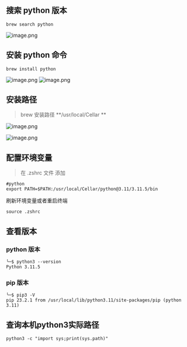 ## 搜索 python 版本
```shell
brew search python
```
![image.png](https://cdn.fpic.top/docs/0/2024/png/20240910133241933.png)
## 安装 python 命令
```shell
brew install python
```
![image.png](https://cdn.fpic.top/docs/0/2024/png/20240910133245104.png)
![image.png](https://cdn.fpic.top/docs/0/2024/png/20240910133249295.png)
## 安装路径
> brew 安装路径 
> **/usr/local/Cellar **

![image.png](https://cdn.fpic.top/docs/0/2024/png/20240910133252649.png)

![image.png](https://cdn.fpic.top/docs/0/2024/png/20240910141023996.png)
## 配置环境变量
> 在  .zshrc 文件 添加 

```shell
#python
export PATH=$PATH:/usr/local/Cellar/python@3.11/3.11.5/bin
```
刷新环境变量或者重启终端
```shell
source .zshrc
```
## 查看版本
### python 版本
```shell
╰─$ python3 --version
Python 3.11.5
```
### pip 版本
```shell
╰─$ pip3 -V
pip 23.2.1 from /usr/local/lib/python3.11/site-packages/pip (python 3.11)
```

## 查询本机python3实际路径
```shell
python3 -c "import sys;print(sys.path)"
```
